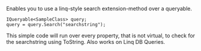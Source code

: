 
Enables you to use a linq-style search extension-method over a queryable.

    IQueryable<SampleClass> query;
    query = query.Search("searchstring");

This simple code will run over every property, that is not virtual, to check for the searchstring using ToString.
Also works on Linq DB Queries.
